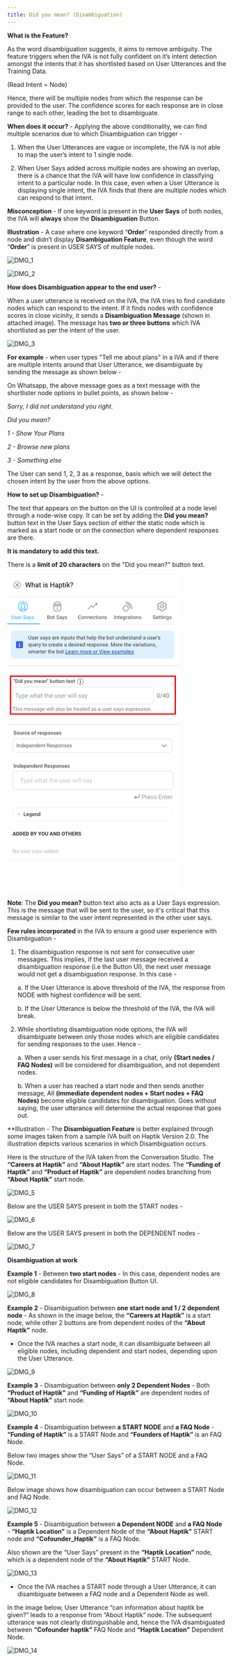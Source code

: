 ```yaml
---
title: Did you mean? (Disambiguation)
---
```


**What is the Feature?**

As the word disambiguation suggests, it aims to remove ambiguity. The feature triggers when the IVA is not fully confident on it’s intent detection amongst the intents that it has shortlisted based on User Utterances and the Training Data.

(Read Intent = Node)

Hence, there will be multiple nodes from which the response can be provided to the user. The confidence scores for each response are in close range to each other, leading the bot to disambiguate.

**When does it occur?** - Applying the above conditionality, we can find multiple scenarios due to which Disambiguation can trigger - 

1. When the User Utterances are vague or incomplete, the IVA is not able to map the user’s intent to 1 single node.

2. When User Says added across multiple nodes are showing an overlap, there is a chance that the IVA will have low confidence in classifying intent to a particular node. In this case, even when a User Utterance is displaying single intent, the IVA finds that there are multiple nodes which can respond to that intent.

**Misconception** - If one keyword is present in the **User Says** of both nodes, the IVA will **always** show the **Disambiguation** Button.

**Illustration** - A case where one keyword “**Order**” responded directly from a node and didn’t display **Disambiguation Feature**, even though the word “**Order**” is present in USER SAYS of multiple nodes.

![DMG_1](assets/DMG_1.png)

![DMG_2](assets/DMG_2.png)

**How does Disambiguation appear to the end user?** - 

When a user utterance is received on the IVA, the IVA tries to find candidate nodes which can respond to the intent. If it finds nodes with confidence scores in close vicinity, it sends a **Disambiguation Message** (shown in attached image). The message has **two or three buttons** which IVA shortlisted as per the intent of the user. 

![DMG_3](assets/DMG_3.png)

**For example** - when user types "Tell me about plans" in a IVA and if there are multiple intents around that User Utterance, we disambiguate by sending the message as shown below -

On Whatsapp, the above message goes as a text message with the shortlister node options in bullet points, as shown below - 

*Sorry, I did not understand you right.*

*Did you mean?*

*1 - Show Your Plans*

*2 - Browse new plans*

*3 - Something else*

The User can send 1, 2, 3 as a response, basis which we will detect the chosen intent by the user from the above options.

**How to set up Disambiguation?** - 

The text that appears on the button on the UI is controlled at a node level through a node-wise copy. It can be set by adding the **Did you mean?** button text in the User Says section of either the static node which is marked as a start node or on the connection where dependent responses are there. 

**It is mandatory to add this text.**

There is a **limit of 20 characters** on the "Did you mean?" button text.

![DMG_4](assets/bot-builder-disambiguation/static-node-disambiguation.png)

**Note**: The **Did you mean?** button text also acts as a User Says expression. This is the message that will be sent to the user, so it's critical that this message is similar to the user intent represented in the other user says.

**Few rules incorporated** in the IVA to ensure a good user experience with Disambiguation - 

1. The disambiguation response is not sent for consecutive user messages. This implies, if the last user message received a disambiguation response (i.e the Button UI), the next user message would not get a disambiguation response. In this case - 

    a. If the User Utterance is above threshold of the IVA, the response from NODE with highest confidence will be sent.

    b. If the User Utterance is below the threshold of the IVA, the IVA will break.

2. While shortlisting disambiguation node options, the IVA will disambiguate between only those nodes which are eligible candidates for sending responses to the user. Hence - 

    a. When a user sends his first message in a chat, only **(Start nodes / FAQ Nodes)** will be considered for disambiguation, and not dependent nodes.
    
    b. When a user has reached a start node and then sends another message, All **(immediate dependent nodes + Start nodes + FAQ Nodes)** become eligible candidates for disambiguation. Goes without saying, the user utterance will determine the actual response that goes out.
 
**Illustration - The **Disambiguation Feature** is better explained through some images taken from a sample IVA built on Haptik Version 2.0. The illustration depicts various scenarios in which Disambiguation occurs.

Here is the structure of the IVA taken from the Conversation Studio. The **“Careers at Haptik”** and **“About Haptik”** are start nodes. The **“Funding of Haptik”** and **“Product of Haptik”** are dependent nodes branching from **“About Haptik”** start node.

![DMG_5](assets/DMG_5.png)

Below are the USER SAYS present in both the START nodes - 

![DMG_6](assets/DMG_6.png)
  
Below are the USER SAYS present in both the DEPENDENT nodes - 

![DMG_7](assets/bot-builder-disambiguation/dependent-disambiguation.png)

**Disambiguation at work**

**Example 1** - Between **two start nodes** - In this case, dependent nodes are not eligible candidates for Disambiguation Button UI. 

![DMG_8](assets/DMG_8.png)

**Example 2** - Disambiguation between **one start node and 1 / 2 dependent node** - As shown in the image below, the **“Careers at Haptik”** is a start node, while other 2 buttons are from dependent nodes of the **“About Haptik”** node.

- Once the IVA reaches a start node, it can disambiguate between all eligible nodes, including dependent and start nodes, depending upon the User Utterance.

![DMG_9](assets/DMG_9.png)

**Example 3** - Disambiguation between **only 2 Dependent Nodes** - Both **“Product of Haptik”** and **“Funding of Haptik”** are dependent nodes of **“About Haptik”** start node.

![DMG_10](assets/DMG_10.png)

**Example 4** - Disambiguation between **a START NODE** and **a FAQ Node** - **“Funding of Haptik”** is a START Node and **“Founders of Haptik”** is an FAQ Node.

Below two images show the “User Says” of a START NODE and a FAQ Node.

![DMG_11](assets/DMG_11.png)

Below image shows how disambiguation can occur between a START Node and FAQ Node.

![DMG_12](assets/DMG_12.png)

**Example 5** - Disambiguation between **a Dependent NODE** and **a FAQ Node** - **“Haptik Location”** is a Dependent Node of the **“About Haptik”** START node and **“Cofounder_Haptik”** is a FAQ Node.

Also shown are the “User Says” present in the **“Haptik Location”** node, which is a dependent node of the **“About Haptik”** START Node.

![DMG_13](assets/DMG_13.png)

* Once the IVA reaches a START node through a User Utterance, it can disambiguate between a FAQ node and a Dependent Node as well.

In the image below, User Utterance “can information about haptik be given?” leads to a response from “About Haptik” node. The subsequent utterance was not clearly distinguishable and, hence the IVA disambiguated between **“Cofounder haptik”** FAQ Node and **“Haptik Location”** Dependent Node.

![DMG_14](assets/DMG_14.png)
